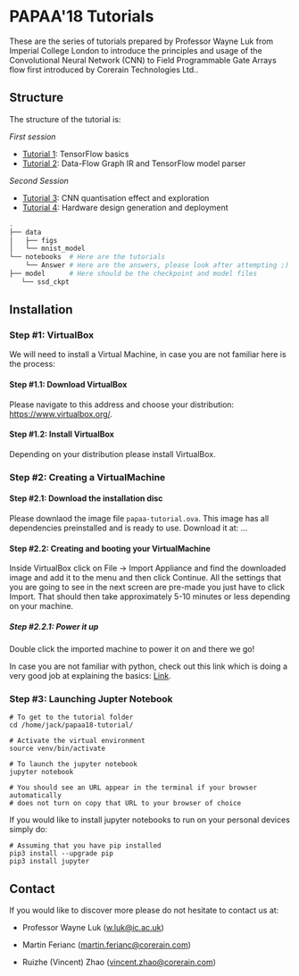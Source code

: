 # PAPAA'18 Tutorials

These are the series of tutorials prepared by Professor Wayne Luk from Imperial College London to introduce the principles and usage of the Convolutional Neural Network (CNN) to Field Programmable Gate Arrays flow first introduced by Corerain Technologies Ltd..

## Structure

The structure of the tutorial is:

_First session_

-   [Tutorial 1](https://github.com/corerain/papaa18-tutorial/blob/master/notebooks/01%20Introduction%20to%20CNN%20and%20TensorFlow.ipynb): TensorFlow basics
-   [Tutorial 2](https://github.com/corerain/papaa18-tutorial/blob/master/notebooks/02%20Build%20CNN%20in%20DFG%20IR.ipynb): Data-Flow Graph IR and TensorFlow model parser

_Second Session_

-   [Tutorial 3](https://github.com/corerain/papaa18-tutorial/blob/master/notebooks/03%20Fixed-Point%20Quantisation%20of%20CNN.ipynb): CNN quantisation effect and exploration
-   [Tutorial 4](https://github.com/corerain/papaa18-tutorial/blob/master/notebooks/04%20Deploy%20DFG%20IR%20on%20FPGA.ipynb): Hardware design generation and deployment

```bash
.
├── data
│   ├── figs
│   └── mnist_model
└── notebooks  # Here are the tutorials
    └── Answer # Here are the answers, please look after attempting ;)
├── model      # Here should be the checkpoint and model files
   └── ssd_ckpt
```

## Installation

### Step #1: VirtualBox

We will need to install a Virtual Machine, in case you are not familiar here is the process:

#### Step #1.1: Download VirtualBox

Please navigate to this address and choose your distribution: <https://www.virtualbox.org/>.

#### Step #1.2: Install VirtualBox

Depending on your distribution please install VirtualBox.

### Step #2: Creating a VirtualMachine

#### Step #2.1: Download the installation disc

Please downlaod the image file `papaa-tutorial.ova`. This image has all dependencies preinstalled and is ready to use. Download it at: ...

#### Step #2.2: Creating and booting your VirtualMachine

Inside VirtualBox click on File -> Import Appliance and find the downloaded image and add it to the menu and then click Continue. All the settings that you are going to see in the next screen are pre-made you just have to click Import. That should then take approximately 5-10 minutes or less depending on your machine.

##### Step #2.2.1: Power it up

Double click the imported machine to power it on and there we go!

In case you are not familiar with python, check out this link which is doing a very good job at explaining the basics: [Link](https://learnxinyminutes.com/docs/python/).

### Step #3: Launching Jupter Notebook

```shell
# To get to the tutorial folder
cd /home/jack/papaa18-tutorial/

# Activate the virtual environment
source venv/bin/activate

# To launch the jupyter notebook
jupyter notebook

# You should see an URL appear in the terminal if your browser automatically
# does not turn on copy that URL to your browser of choice
```

If you would like to install jupyter notebooks to run on your personal devices simply do:

```shell
# Assuming that you have pip installed
pip3 install --upgrade pip
pip3 install jupyter
```

## Contact

If you would like to discover more please do not hesitate to contact us at:

-   Professor Wayne Luk (w.luk@ic.ac.uk)

-   Martin Ferianc (martin.ferianc@corerain.com)

-   Ruizhe (Vincent) Zhao (vincent.zhao@corerain.com)
